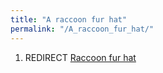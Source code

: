 ```yaml
---
title: "A raccoon fur hat"
permalink: "/A_raccoon_fur_hat/"
---
```


1.  REDIRECT [Raccoon fur hat](Raccoon_fur_hat "wikilink")